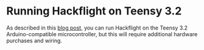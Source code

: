 # Running Hackflight on Teensy 3.2

As described in this [blog post](http://diydrones.com/profiles/blogs/hackflight-teensycopter), you can run 
Hackflight on the Teensy 3.2 Arduino-compatible microcontroller, but this will require additional hardware
purchases and wiring.
